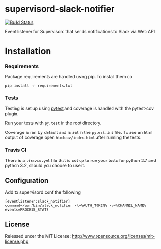 supervisord-slack-notifier
==========================

[![Build Status](https://travis-ci.org/Schibsted-Tech-Polska/supervisord-slack-notifier.svg)](https://travis-ci.org/Schibsted-Tech-Polska/supervisord-slack-notifier)

Event listener for Supervisord that sends notifications to Slack via Web API

# Installation

### Requirements

Package requirements are handled using pip. To install them do

```
pip install -r requirements.txt
```

### Tests

Testing is set up using [pytest](http://pytest.org) and coverage is handled
with the pytest-cov plugin.

Run your tests with ```py.test``` in the root directory.

Coverage is ran by default and is set in the ```pytest.ini``` file.
To see an html output of coverage open ```htmlcov/index.html``` after running the tests.

### Travis CI

There is a ```.travis.yml``` file that is set up to run your tests for python 2.7
and python 3.2, should you choose to use it.

## Configuration
Add to supervisord.conf the following:
```
[eventlistener:slack_notifier]
command=/usr/bin/slack_notifier -t=%AUTH_TOKEN% -c=%CHANNEL_NAME%
events=PROCESS_STATE
```

## License

Released under the MIT License: http://www.opensource.org/licenses/mit-license.php
